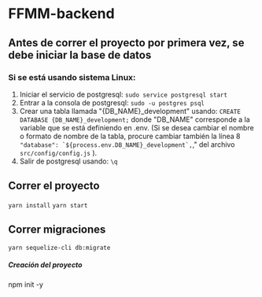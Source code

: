 # FFMM-backend

## Antes de correr el proyecto por primera vez, se debe iniciar la base de datos 
### Si se está usando sistema Linux:
1. Iniciar el servicio de postgresql: ```sudo service postgresql start```
2. Entrar a la consola de postgresql: ```sudo -u postgres psql```
3. Crear una tabla llamada "{DB_NAME}_development" usando: ```CREATE DATABASE {DB_NAME}_development;``` donde "DB_NAME" corresponde a la variable que se está definiendo en .env. (Si se desea cambiar el nombre o formato de nombre de la tabla, procure cambiar también la línea 8 ``` "database": `${process.env.DB_NAME}_development`,```," del archivo ```src/config/config.js``` ).
4. Salir de postgresql usando:  ```\q```

## Correr el proyecto
```yarn install```
```yarn start```

## Correr migraciones
```yarn sequelize-cli db:migrate```


##### Creación del proyecto
npm init -y
